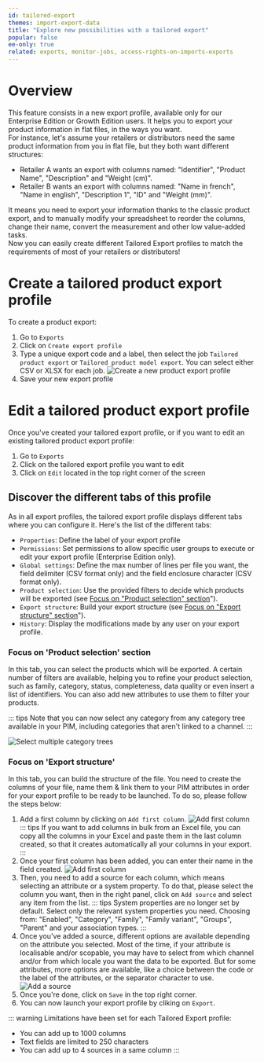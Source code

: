 ```yaml
---
id: tailored-export
themes: import-export-data
title: "Explore new possibilities with a tailored export"
popular: false
ee-only: true
related: exports, monitor-jobs, access-rights-on-imports-exports
---
```


# Overview

This feature consists in a new export profile, available only for our Enterprise Edition or Growth Edition users.
It helps you to export your product information in flat files, in the ways you want.  
For instance, let's assume your retailers or distributors need the same product information from you in flat file, but they both want different structures:  
* Retailer A wants an export with columns named: "Identifier", "Product Name", "Description" and "Weight (cm)".
* Retailer B wants an export with columns named: "Name in french", "Name in english", "Description 1", "ID" and "Weight (mm)".  

It means you need to export your information thanks to the classic product export, and to manually modify your spreadsheet to reorder the columns, change their name, convert the measurement and other low value-added tasks.  
Now you can easily create different Tailored Export profiles to match the requirements of most of your retailers or distributors!

# Create a tailored product export profile

To create a product export:
1. Go to `Exports`
1. Click on `Create export profile`
1. Type a unique export code and a label, then select the job `Tailored product export` or `Tailored product model export`. You can select either CSV or XLSX for each job.
![Create a new product export profile](../img/TailoredExport_Create-export-profile.png)
1. Save your new export profile

# Edit a tailored product export profile

Once you've created your tailored export profile, or if you want to edit an existing tailored product export profile:
1. Go to `Exports`
1. Click on the tailored export profile you want to edit
1. Click on `Edit` located in the top right corner of the screen  

## Discover the different tabs of this profile

As in all export profiles, the tailored export profile displays different tabs where you can configure it. Here's the list of the different tabs:

* `Properties`: Define the label of your export profile
* `Permissions`: Set permissions to allow specific user groups to execute or edit your export profile (Enterprise Edition only).
* `Global settings`: Define the max number of lines per file you want, the field delimiter (CSV format only) and the field enclosure character (CSV format only).
* `Product selection`: Use the provided filters to decide which products will be exported (see [Focus on "Product selection" section](tailored-export.html#focus-on-product-selection-section)").
* `Export structure`: Build your export structure (see [Focus on "Export structure" section](tailored-export.html#focus-on-export-structure)").
* `History`: Display the modifications made by any user on your export profile.


### Focus on 'Product selection' section

In this tab, you can select the products which will be exported.
A certain number of filters are available, helping you to refine your product selection, such as family, category, status, completeness, data quality or even insert a list of identifiers. You can also add new attributes to use them to filter your products.

::: tips
Note that you can now select any category from any category tree available in your PIM, including categories that aren't linked to a channel.
:::

![Select multiple category trees](../img/TailoredExport_Select-categories.png)

### Focus on 'Export structure'

In this tab, you can build the structure of the file.
You need to create the columns of your file, name them & link them to your PIM attributes in order for your export profile to be ready to be launched.
To do so, please follow the steps below:
1.  Add a first column by clicking on `Add first column`.
![Add first column](../img/TailoredExport_Add-first-column.png)  
::: tips
If you want to add columns in bulk from an Excel file, you can copy all the columns in your Excel and paste them in the last column created, so that it creates automatically all your columns in your export.
:::
2.  Once your first column has been added, you can enter their name in the field created.
![Add first column](../img/TailoredExport_Column-headers.png)
3.  Then, you need to add a source for each column, which means selecting an attribute or a system property. To do that, please select the column you want, then in the right panel, click on `Add source` and select any item from the list.
::: tips
System properties are no longer set by default. Select only the relevant system properties you need. Choosing from: "Enabled", "Category", "Family", "Family variant", "Groups", "Parent" and your association types.
:::
4. Once you've added a source, different options are available depending on the attribute you selected. Most of the time, if  your attribute is localisable and/or scopable, you may have to select from which channel and/or from which locale you want the data to be exported. But for some attributes, more options are available, like a choice between the code or the label of the attributes, or the separator character to use.
![Add a source](../img/TailoredExport_Add-source.gif)
5.  Once you're done, click on `Save` in the top right corner.
6.  You can now launch your export profile by cliking on `Export`.

::: warning
Limitations have been set for each Tailored Export profile:
* You can add up to 1000 columns
* Text fields are limited to 250 characters
* You can add up to 4 sources in a same column
:::
